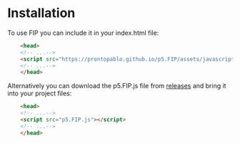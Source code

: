 # Installation
To use FIP you can include it in your index.html file:
``` html hl_lines="3"
    <head>
    <!-- ...-->
    <script src="https://prontopablo.github.io/p5.FIP/assets/javascripts/p5.FIP.js"></script>
    <!-- ...-->
    </head>
```

Alternatively you can download the p5.FIP.js file from [releases](https://github.com/prontopablo/p5.FIP/releases/latest) and bring it into your project files:
``` html hl_lines="3"
    <head>
    <!-- ...-->
    <script src="p5.FIP.js"></script>
    <!-- ...-->
    </head>
```